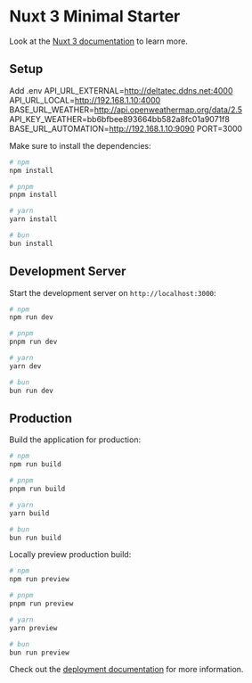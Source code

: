 # Nuxt 3 Minimal Starter

Look at the [Nuxt 3 documentation](https://nuxt.com/docs/getting-started/introduction) to learn more.

## Setup

Add .env
API_URL_EXTERNAL=http://deltatec.ddns.net:4000 
API_URL_LOCAL=http://192.168.1.10:4000
BASE_URL_WEATHER=http://api.openweathermap.org/data/2.5
API_KEY_WEATHER=bb6bfbee893664bb582a8fc01a9071f8
BASE_URL_AUTOMATION=http://192.168.1.10:9090
PORT=3000

Make sure to install the dependencies:

```bash
# npm
npm install

# pnpm
pnpm install

# yarn
yarn install

# bun
bun install
```

## Development Server

Start the development server on `http://localhost:3000`:

```bash
# npm
npm run dev

# pnpm
pnpm run dev

# yarn
yarn dev

# bun
bun run dev
```

## Production

Build the application for production:

```bash
# npm
npm run build

# pnpm
pnpm run build

# yarn
yarn build

# bun
bun run build
```

Locally preview production build:

```bash
# npm
npm run preview

# pnpm
pnpm run preview

# yarn
yarn preview

# bun
bun run preview
```

Check out the [deployment documentation](https://nuxt.com/docs/getting-started/deployment) for more information.
